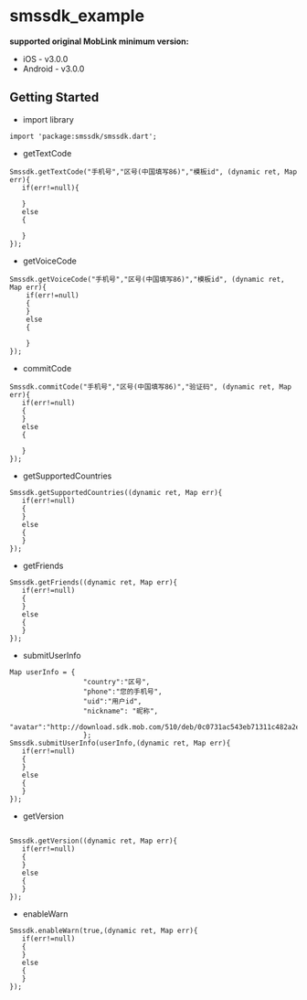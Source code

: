 # smssdk_example

**supported original MobLink minimum version:**

-  iOS - v3.0.0
-  Android - v3.0.0

## Getting Started


-  import library

```
import 'package:smssdk/smssdk.dart';
```

-  getTextCode

```
Smssdk.getTextCode("手机号","区号(中国填写86)","模板id", (dynamic ret, Map err){
   if(err!=null){
   
   }
   else
   {
                    
   }
});
```

-  getVoiceCode

```
Smssdk.getVoiceCode("手机号","区号(中国填写86)","模板id", (dynamic ret, Map err){
    if(err!=null)
    {
    }
    else
    {
                    
    }
});
```


-  commitCode

```
Smssdk.commitCode("手机号","区号(中国填写86)","验证码", (dynamic ret, Map err){
   if(err!=null)
   {
   }
   else
   {
                    
   }
});
```

-  getSupportedCountries

```
Smssdk.getSupportedCountries((dynamic ret, Map err){
   if(err!=null)
   {
   }
   else
   {
   }
});
```

-  getFriends

```
Smssdk.getFriends((dynamic ret, Map err){
   if(err!=null)
   {
   }
   else
   {
   }
});
```

-  submitUserInfo

```
Map userInfo = {
                  "country":"区号",
                  "phone":"您的手机号",
                  "uid":"用户id",
                  "nickname": "昵称",
                  "avatar":"http://download.sdk.mob.com/510/deb/0c0731ac543eb71311c482a2e2.png",
                  };
Smssdk.submitUserInfo(userInfo,(dynamic ret, Map err){
   if(err!=null)
   {
   }
   else
   {
   }
});
```

-  getVersion

```

Smssdk.getVersion((dynamic ret, Map err){
   if(err!=null)
   {
   }
   else
   {
   }
});
```

-  enableWarn

```
Smssdk.enableWarn(true,(dynamic ret, Map err){
   if(err!=null)
   {
   }
   else
   {
   }
});
```